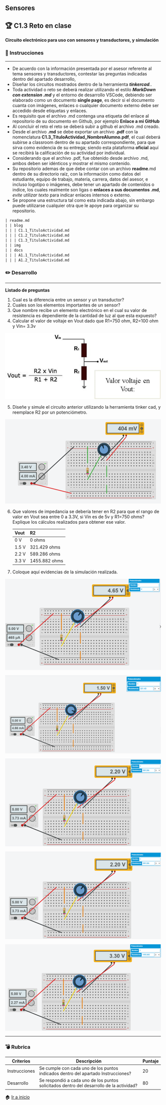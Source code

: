 ## Sensores
## :trophy: C1.3 Reto en clase

**Circuito electrónico para uso con sensores y transductores, y simulación**

### :blue_book: Instrucciones
___

- De acuerdo con la información presentada por el asesor referente al tema sensores y transductores,
contestar las preguntas indicadas dentro del apartado desarrollo,
- Diseñar los circuitos mostrados dentro de la herramienta ***tinkercad***..
- Toda actividad o reto se deberá realizar utilizando el estilo ***MarkDown con extension .md*** y el entorno
de desarrollo VSCode, debiendo ser elaborado como un documento **single page**, es decir si el
documento cuanta con imágenes, enlaces o cualquier documento externo debe ser accedido desde
etiquetas y enlaces.
- Es requisito que el archivo .md contenga una etiqueta del enlace al repositorio de su documento en
Github, por ejemplo **Enlace a mi GitHub**
- Al concluir el reto el reto se deberá subir a github el archivo .md creado.
- Desde el archivo **.md** se debe exportar un archivo **.pdf** con la nomenclatura
**C1.3_TituloActividad_NombreAlumno.pdf**, el cual deberá subirse a classroom dentro de su apartado
correspondiente, para que sirva como evidencia de su entrega; siendo esta plataforma **oficial** aquí se
recibirá la calificación de su actividad por individual.
- Considerando que el archivo .pdf, fue obtenido desde archivo .md, ambos deben ser idénticos y
mostrar el mismo contenido.
- Su repositorio ademas de que debe contar con un archivo **readme**.md dentro de su directorio raíz, con
la información como datos del estudiante, equipo de trabajo, materia, carrera, datos del asesor, e
incluso logotipo o imágenes, debe tener un apartado de contenidos o indice, los cuales realmente son
ligas o **enlaces a sus documentos .md**, *evite utilizar texto* para indicar enlaces internos o externo.
- Se propone una estructura tal como esta indicada abajo, sin embargo puede utilizarse cualquier otra
que le apoye para organizar su repositorio.

``` 
| readme.md
| | blog
| | | C1.1_TituloActividad.md
| | | C1.2_TituloActividad.md
| | | C1.3_TituloActividad.md
| | img
| | docs
| | | A1.1_TituloActividad.md
| | | A1.2_TituloActividad.md
```

### :pencil2: Desarrollo
___
**Listado de preguntas**

1. Cual es la diferencia entre un sensor y un transductor?
2. Cuales son los elementos importantes de un sensor?
3. Que nombre recibe un elemento electrónico en el cual su valor de resistencia es dependiente de la
cantidad de luz al que esta expuesto?
4. Calcular el valor de voltaje en Vout dado que R1=750 ohm, R2=100 ohm y Vin= 3.3v


![](https://github.com/JavieRM3N/SistemasProgramables/blob/2ca07fe3617061ce066c06271ceeab6a5035a2f1/img/C1.3.CircuitoEjercicio.png)

5. Diseñe y simule el circuito anterior utilizando la herramienta tinker cad, y reemplace R2 por un
potenciómetro.

![](https://github.com/JavieRM3N/SistemasProgramables/blob/5c750967c8d5b37f16cab8ee777fbfcfa91d7590/img/C1.3.CircuitoEjercicio1.png)

6. Que valores de impedancia se debería tener en R2 para que el rango de valor en Vout sea entre 0 a
3.3V, si Vin es de 5v y R1=750 ohms? Explique los cálculos realizados para obtener ese valor.

    Vout| R2 | 
    ---------|----------|
    0 V | 0 ohms |
    1.5 V | 321.429 ohms |
    2.2 V | 589.286 ohms |
    3.3 V| 1455.882 ohms |

7. Coloque aquí evidencias de la simulación realizada.

![](https://github.com/JavieRM3N/SistemasProgramables/blob/8010fb97ce788d181ba8513d251f6c317fc7c68a/img/C1.3.CircuitoEjercicio2.png)

![](https://github.com/JavieRM3N/SistemasProgramables/blob/8010fb97ce788d181ba8513d251f6c317fc7c68a/img/C1.3.CircuitoEjercicio3.png)

![](https://github.com/JavieRM3N/SistemasProgramables/blob/8010fb97ce788d181ba8513d251f6c317fc7c68a/img/C1.3.CircuitoEjercicio4.png)

![](https://github.com/JavieRM3N/SistemasProgramables/blob/8010fb97ce788d181ba8513d251f6c317fc7c68a/img/C1.3.CircuitoEjercicio4.png)

![](https://github.com/JavieRM3N/SistemasProgramables/blob/8010fb97ce788d181ba8513d251f6c317fc7c68a/img/C1.3.CircuitoEjercicio5.png)
___

### :bomb: Rubrica

| Criterios     | Descripción                                                                                  | Puntaje |
| ------------- | -------------------------------------------------------------------------------------------- | ------- |
| Instrucciones | Se cumple con cada uno de los puntos indicados dentro del apartado Instrucciones?            | 20 |
| Desarrollo    | Se respondió a cada uno de los puntos solicitados dentro del desarrollo de la actividad?     | 80      |

:house: [Ir a inicio](https://github.com/JavieRM3N/SistemasProgramables)
